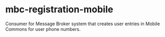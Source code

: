 mbc-registration-mobile
=======================

Consumer for Message Broker system that creates user entries in Mobile Commons for user phone numbers.
